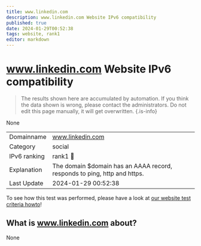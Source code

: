 ```yaml
---
title: www.linkedin.com
description: www.linkedin.com Website IPv6 compatibility
published: true
date: 2024-01-29T00:52:38
tags: website, rank1
editor: markdown
---
```


# www.linkedin.com Website IPv6 compatibility

> The results shown here are accumulated by automation. If you think the data shown is wrong, please contact the administrators. 
> Do not edit this page manually, it will get overwritten.
{.is-info}

None


|   |   |
| - | - |
| Domainname | www.linkedin.com
| Category | social |
| IPv6 ranking | rank1 :1st_place_medal: |
| Explanation | The domain $domain has an AAAA record, responds to ping, http and https. |
| Last Update | 2024-01-29 00:52:38 |

To see how this test was performed, please have a look at [our website test criteria howto](/howto/testcriteria/website)!


## What is www.linkedin.com about?
None
